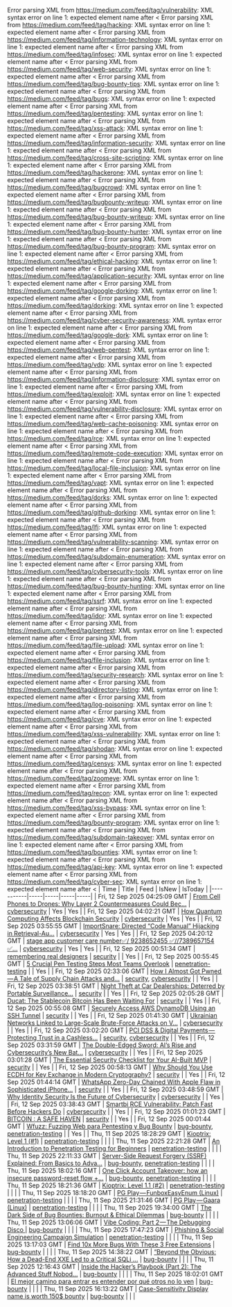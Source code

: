 Error parsing XML from https://medium.com/feed/tag/vulnerability: XML syntax error on line 1: expected element name after <
Error parsing XML from https://medium.com/feed/tag/hacking: XML syntax error on line 1: expected element name after <
Error parsing XML from https://medium.com/feed/tag/information-technology: XML syntax error on line 1: expected element name after <
Error parsing XML from https://medium.com/feed/tag/infosec: XML syntax error on line 1: expected element name after <
Error parsing XML from https://medium.com/feed/tag/web-security: XML syntax error on line 1: expected element name after <
Error parsing XML from https://medium.com/feed/tag/bug-bounty-tips: XML syntax error on line 1: expected element name after <
Error parsing XML from https://medium.com/feed/tag/bugs: XML syntax error on line 1: expected element name after <
Error parsing XML from https://medium.com/feed/tag/pentesting: XML syntax error on line 1: expected element name after <
Error parsing XML from https://medium.com/feed/tag/xss-attack: XML syntax error on line 1: expected element name after <
Error parsing XML from https://medium.com/feed/tag/information-security: XML syntax error on line 1: expected element name after <
Error parsing XML from https://medium.com/feed/tag/cross-site-scripting: XML syntax error on line 1: expected element name after <
Error parsing XML from https://medium.com/feed/tag/hackerone: XML syntax error on line 1: expected element name after <
Error parsing XML from https://medium.com/feed/tag/bugcrowd: XML syntax error on line 1: expected element name after <
Error parsing XML from https://medium.com/feed/tag/bugbounty-writeup: XML syntax error on line 1: expected element name after <
Error parsing XML from https://medium.com/feed/tag/bug-bounty-writeup: XML syntax error on line 1: expected element name after <
Error parsing XML from https://medium.com/feed/tag/bug-bounty-hunter: XML syntax error on line 1: expected element name after <
Error parsing XML from https://medium.com/feed/tag/bug-bounty-program: XML syntax error on line 1: expected element name after <
Error parsing XML from https://medium.com/feed/tag/ethical-hacking: XML syntax error on line 1: expected element name after <
Error parsing XML from https://medium.com/feed/tag/application-security: XML syntax error on line 1: expected element name after <
Error parsing XML from https://medium.com/feed/tag/google-dorking: XML syntax error on line 1: expected element name after <
Error parsing XML from https://medium.com/feed/tag/dorking: XML syntax error on line 1: expected element name after <
Error parsing XML from https://medium.com/feed/tag/cyber-security-awareness: XML syntax error on line 1: expected element name after <
Error parsing XML from https://medium.com/feed/tag/google-dork: XML syntax error on line 1: expected element name after <
Error parsing XML from https://medium.com/feed/tag/web-pentest: XML syntax error on line 1: expected element name after <
Error parsing XML from https://medium.com/feed/tag/vdp: XML syntax error on line 1: expected element name after <
Error parsing XML from https://medium.com/feed/tag/information-disclosure: XML syntax error on line 1: expected element name after <
Error parsing XML from https://medium.com/feed/tag/exploit: XML syntax error on line 1: expected element name after <
Error parsing XML from https://medium.com/feed/tag/vulnerability-disclosure: XML syntax error on line 1: expected element name after <
Error parsing XML from https://medium.com/feed/tag/web-cache-poisoning: XML syntax error on line 1: expected element name after <
Error parsing XML from https://medium.com/feed/tag/rce: XML syntax error on line 1: expected element name after <
Error parsing XML from https://medium.com/feed/tag/remote-code-execution: XML syntax error on line 1: expected element name after <
Error parsing XML from https://medium.com/feed/tag/local-file-inclusion: XML syntax error on line 1: expected element name after <
Error parsing XML from https://medium.com/feed/tag/vapt: XML syntax error on line 1: expected element name after <
Error parsing XML from https://medium.com/feed/tag/dorks: XML syntax error on line 1: expected element name after <
Error parsing XML from https://medium.com/feed/tag/github-dorking: XML syntax error on line 1: expected element name after <
Error parsing XML from https://medium.com/feed/tag/lfi: XML syntax error on line 1: expected element name after <
Error parsing XML from https://medium.com/feed/tag/vulnerability-scanning: XML syntax error on line 1: expected element name after <
Error parsing XML from https://medium.com/feed/tag/subdomain-enumeration: XML syntax error on line 1: expected element name after <
Error parsing XML from https://medium.com/feed/tag/cybersecurity-tools: XML syntax error on line 1: expected element name after <
Error parsing XML from https://medium.com/feed/tag/bug-bounty-hunting: XML syntax error on line 1: expected element name after <
Error parsing XML from https://medium.com/feed/tag/ssrf: XML syntax error on line 1: expected element name after <
Error parsing XML from https://medium.com/feed/tag/idor: XML syntax error on line 1: expected element name after <
Error parsing XML from https://medium.com/feed/tag/pentest: XML syntax error on line 1: expected element name after <
Error parsing XML from https://medium.com/feed/tag/file-upload: XML syntax error on line 1: expected element name after <
Error parsing XML from https://medium.com/feed/tag/file-inclusion: XML syntax error on line 1: expected element name after <
Error parsing XML from https://medium.com/feed/tag/security-research: XML syntax error on line 1: expected element name after <
Error parsing XML from https://medium.com/feed/tag/directory-listing: XML syntax error on line 1: expected element name after <
Error parsing XML from https://medium.com/feed/tag/log-poisoning: XML syntax error on line 1: expected element name after <
Error parsing XML from https://medium.com/feed/tag/cve: XML syntax error on line 1: expected element name after <
Error parsing XML from https://medium.com/feed/tag/xss-vulnerability: XML syntax error on line 1: expected element name after <
Error parsing XML from https://medium.com/feed/tag/shodan: XML syntax error on line 1: expected element name after <
Error parsing XML from https://medium.com/feed/tag/censys: XML syntax error on line 1: expected element name after <
Error parsing XML from https://medium.com/feed/tag/zoomeye: XML syntax error on line 1: expected element name after <
Error parsing XML from https://medium.com/feed/tag/recon: XML syntax error on line 1: expected element name after <
Error parsing XML from https://medium.com/feed/tag/xss-bypass: XML syntax error on line 1: expected element name after <
Error parsing XML from https://medium.com/feed/tag/bounty-program: XML syntax error on line 1: expected element name after <
Error parsing XML from https://medium.com/feed/tag/subdomain-takeover: XML syntax error on line 1: expected element name after <
Error parsing XML from https://medium.com/feed/tag/bounties: XML syntax error on line 1: expected element name after <
Error parsing XML from https://medium.com/feed/tag/api-key: XML syntax error on line 1: expected element name after <
Error parsing XML from https://medium.com/feed/tag/cyber-sec: XML syntax error on line 1: expected element name after <
| Time | Title | Feed | IsNew | IsToday |
|-----------|-----|-----|-----|-----|
| Fri, 12 Sep 2025 04:25:09 GMT | [From Cell Phones to Drones: Why Layer 2 Countermeasures Could Bec...](https://freedium.cfd/https://medium.com/p/de0ef2aed141) | [cybersecurity](https://medium.com/feed/tag/cybersecurity) | Yes | Yes |
| Fri, 12 Sep 2025 04:02:21 GMT | [How Quantum Computing Affects Blockchain Security](https://freedium.cfd/https://medium.com/p/7efac20eac67) | [cybersecurity](https://medium.com/feed/tag/cybersecurity) | Yes | Yes |
| Fri, 12 Sep 2025 03:55:55 GMT | [ImportSnare: Directed “Code Manual” Hijacking in Retrieval-Au...](https://freedium.cfd/https://medium.com/p/cff99216ef2b) | [cybersecurity](https://medium.com/feed/tag/cybersecurity) | Yes | Yes |
| Fri, 12 Sep 2025 04:20:12 GMT | [stage app customer care number✅/ 9238652455 ✅//7389657154 ✅...](https://freedium.cfd/https://medium.com/p/dd9f0412cf71) | [cybersecurity](https://medium.com/feed/tag/cybersecurity) | Yes | Yes |
| Fri, 12 Sep 2025 00:51:34 GMT | [remembering real designers](https://freedium.cfd/https://medium.com/p/bbf9193f3b80) | [security](https://medium.com/feed/tag/security) |  | Yes |
| Fri, 12 Sep 2025 00:55:45 GMT | [5 Crucial Pen Testing Steps Most Teams Overlook](https://freedium.cfd/https://medium.com/p/23fb842b5d6f) | [penetration-testing](https://medium.com/feed/tag/penetration-testing) |  | Yes |
| Fri, 12 Sep 2025 02:33:06 GMT | [How I Almost Got Pwned — A Tale of Supply Chain Attacks and...](https://freedium.cfd/https://medium.com/p/e68caca1f246) | [security](https://medium.com/feed/tag/security), [cybersecurity](https://medium.com/feed/tag/cybersecurity) |  | Yes |
| Fri, 12 Sep 2025 03:38:51 GMT | [Night Theft at Car Dealerships: Deterred by Portable Surveillance...](https://freedium.cfd/https://medium.com/p/9c3d77e8b1b3) | [security](https://medium.com/feed/tag/security) |  | Yes |
| Fri, 12 Sep 2025 02:05:28 GMT | [Ducat: The Stablecoin Bitcoin Has Been Waiting For](https://freedium.cfd/https://medium.com/p/bf87c58c2d27) | [security](https://medium.com/feed/tag/security) |  | Yes |
| Fri, 12 Sep 2025 00:55:08 GMT | [Securely Access AWS DynamoDB Using an SSH Tunnel](https://freedium.cfd/https://medium.com/p/765122426ac7) | [security](https://medium.com/feed/tag/security) |  | Yes |
| Fri, 12 Sep 2025 01:41:30 GMT | [Ukrainian Networks Linked to Large-Scale Brute-Force Attacks on V...](https://freedium.cfd/https://medium.com/p/b30f0cf6d534) | [cybersecurity](https://medium.com/feed/tag/cybersecurity) |  | Yes |
| Fri, 12 Sep 2025 03:02:20 GMT | [PCI DSS & Digital Payments — Protecting Trust in a Cashless...](https://freedium.cfd/https://medium.com/p/ab7576c87237) | [security](https://medium.com/feed/tag/security), [cybersecurity](https://medium.com/feed/tag/cybersecurity) |  | Yes |
| Fri, 12 Sep 2025 03:31:59 GMT | [The Double-Edged Sword: AI’s Rise and Cybersecurity’s New Bat...](https://freedium.cfd/https://medium.com/p/3827213e4fe4) | [cybersecurity](https://medium.com/feed/tag/cybersecurity) |  | Yes |
| Fri, 12 Sep 2025 03:01:28 GMT | [The Essential Security Checklist for Your AI-Built MVP](https://freedium.cfd/https://medium.com/p/8ecd80152b25) | [security](https://medium.com/feed/tag/security) |  | Yes |
| Fri, 12 Sep 2025 00:58:13 GMT | [Why Should You Use ECDH for Key Exchange in Modern Cryptography?](https://freedium.cfd/https://medium.com/p/fc284ba2763d) | [security](https://medium.com/feed/tag/security) |  | Yes |
| Fri, 12 Sep 2025 01:44:14 GMT | [WhatsApp Zero-Day Chained With Apple Flaw in Sophisticated iPhone...](https://freedium.cfd/https://medium.com/p/5fab783e95f9) | [security](https://medium.com/feed/tag/security) |  | Yes |
| Fri, 12 Sep 2025 03:48:59 GMT | [Why Identity Security Is the Future of Cybersecurity](https://freedium.cfd/https://medium.com/p/4d285a300e74) | [cybersecurity](https://medium.com/feed/tag/cybersecurity) |  | Yes |
| Fri, 12 Sep 2025 03:38:43 GMT | [Smartbi RCE Vulnerability: Patch Fast Before Hackers Do](https://freedium.cfd/https://medium.com/p/8e20424ab59c) | [cybersecurity](https://medium.com/feed/tag/cybersecurity) |  | Yes |
| Fri, 12 Sep 2025 01:01:23 GMT | [BITCOIN : A SAFE HAVEN](https://freedium.cfd/https://medium.com/p/22f3aab32787) | [security](https://medium.com/feed/tag/security) |  | Yes |
| Fri, 12 Sep 2025 00:01:44 GMT | [Wfuzz: Fuzzing Web para Pentesting y Bug Bounty](https://freedium.cfd/https://medium.com/p/81723a6b0d16) | [bug-bounty](https://medium.com/feed/tag/bug-bounty), [penetration-testing](https://medium.com/feed/tag/penetration-testing) |  | Yes |
| Thu, 11 Sep 2025 18:28:29 GMT | [Kioptrix: Level 1 (#1)](https://freedium.cfd/https://medium.com/p/e0daacbd2488) | [penetration-testing](https://medium.com/feed/tag/penetration-testing) |  |  |
| Thu, 11 Sep 2025 22:21:28 GMT | [An Introduction to Penetration Testing for Beginners](https://freedium.cfd/https://medium.com/p/954417b9cd02) | [penetration-testing](https://medium.com/feed/tag/penetration-testing) |  |  |
| Thu, 11 Sep 2025 22:11:33 GMT | [Server-Side Request Forgery (SSRF) Explained: From Basics to Adva...](https://freedium.cfd/https://medium.com/p/771aef68b415) | [bug-bounty](https://medium.com/feed/tag/bug-bounty), [penetration-testing](https://medium.com/feed/tag/penetration-testing) |  |  |
| Thu, 11 Sep 2025 18:02:16 GMT | [One Click Account Takeover: how an insecure password-reset flow +...](https://freedium.cfd/https://medium.com/p/62f1bf17821d) | [bug-bounty](https://medium.com/feed/tag/bug-bounty), [penetration-testing](https://medium.com/feed/tag/penetration-testing) |  |  |
| Thu, 11 Sep 2025 18:21:36 GMT | [Kioptrix: Level 1.1 (#2)](https://freedium.cfd/https://medium.com/p/716cd76c3572) | [penetration-testing](https://medium.com/feed/tag/penetration-testing) |  |  |
| Thu, 11 Sep 2025 18:18:20 GMT | [PG Play — FunboxEasyEnum (Linux)](https://freedium.cfd/https://medium.com/p/2c6120bcf512) | [penetration-testing](https://medium.com/feed/tag/penetration-testing) |  |  |
| Thu, 11 Sep 2025 21:31:46 GMT | [PG Play — Gaara (Linux)](https://freedium.cfd/https://medium.com/p/3089b0354a76) | [penetration-testing](https://medium.com/feed/tag/penetration-testing) |  |  |
| Thu, 11 Sep 2025 19:34:00 GMT | [The Dark Side of Bug Bounties: Burnout & Ethical Dilemmas](https://freedium.cfd/https://medium.com/p/55e7d99ee9d3) | [bug-bounty](https://medium.com/feed/tag/bug-bounty) |  |  |
| Thu, 11 Sep 2025 13:06:06 GMT | [ Vibe Coding: Part 2 — The Debugging Disco ](https://freedium.cfd/https://medium.com/p/7f3891f31099) | [bug-bounty](https://medium.com/feed/tag/bug-bounty) |  |  |
| Thu, 11 Sep 2025 17:47:23 GMT | [Phishing & Social Engineering Campaign Simulation](https://freedium.cfd/https://medium.com/p/1167dded7063) | [penetration-testing](https://medium.com/feed/tag/penetration-testing) |  |  |
| Thu, 11 Sep 2025 13:17:03 GMT | [Find 10x More Bugs With These 3 Free Extensions](https://freedium.cfd/https://medium.com/p/d052fdc18ded) | [bug-bounty](https://medium.com/feed/tag/bug-bounty) |  |  |
| Thu, 11 Sep 2025 14:38:22 GMT | [“Beyond the Obvious: How a Dead-End XXE Led to a Critical SQLi ...](https://freedium.cfd/https://medium.com/p/d368f5ddaadc) | [bug-bounty](https://medium.com/feed/tag/bug-bounty) |  |  |
| Thu, 11 Sep 2025 12:16:43 GMT | [Inside the Hacker’s Playbook (Part 2): The Advanced Stuff Nobod...](https://freedium.cfd/https://medium.com/p/3b262941accc) | [bug-bounty](https://medium.com/feed/tag/bug-bounty) |  |  |
| Thu, 11 Sep 2025 18:02:01 GMT | [ El mejor camino para entrar es entender por qué otros no lo ven](https://freedium.cfd/https://medium.com/p/87c051c7011c) | [bug-bounty](https://medium.com/feed/tag/bug-bounty) |  |  |
| Thu, 11 Sep 2025 16:13:22 GMT | [Case-Sensitivity Display name is worth 150$ bounty](https://freedium.cfd/https://medium.com/p/6871aab8a39c) | [bug-bounty](https://medium.com/feed/tag/bug-bounty) |  |  |

